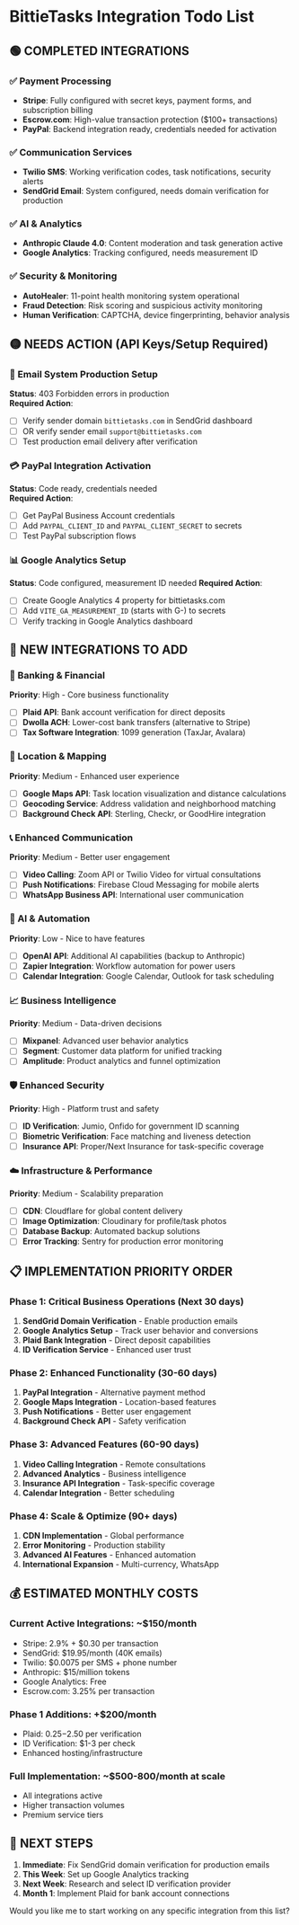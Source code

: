 # BittieTasks Integration Todo List

## 🟢 COMPLETED INTEGRATIONS

### ✅ Payment Processing
- **Stripe**: Fully configured with secret keys, payment forms, and subscription billing
- **Escrow.com**: High-value transaction protection ($100+ transactions) 
- **PayPal**: Backend integration ready, credentials needed for activation

### ✅ Communication Services  
- **Twilio SMS**: Working verification codes, task notifications, security alerts
- **SendGrid Email**: System configured, needs domain verification for production

### ✅ AI & Analytics
- **Anthropic Claude 4.0**: Content moderation and task generation active
- **Google Analytics**: Tracking configured, needs measurement ID

### ✅ Security & Monitoring
- **AutoHealer**: 11-point health monitoring system operational
- **Fraud Detection**: Risk scoring and suspicious activity monitoring
- **Human Verification**: CAPTCHA, device fingerprinting, behavior analysis

## 🟡 NEEDS ACTION (API Keys/Setup Required)

### 📧 Email System Production Setup
**Status**: 403 Forbidden errors in production  
**Required Action**: 
- [ ] Verify sender domain `bittietasks.com` in SendGrid dashboard
- [ ] OR verify sender email `support@bittietasks.com` 
- [ ] Test production email delivery after verification

### 💳 PayPal Integration Activation
**Status**: Code ready, credentials needed  
**Required Action**:
- [ ] Get PayPal Business Account credentials
- [ ] Add `PAYPAL_CLIENT_ID` and `PAYPAL_CLIENT_SECRET` to secrets
- [ ] Test PayPal subscription flows

### 📊 Google Analytics Setup  
**Status**: Code configured, measurement ID needed
**Required Action**:
- [ ] Create Google Analytics 4 property for bittietasks.com
- [ ] Add `VITE_GA_MEASUREMENT_ID` (starts with G-) to secrets
- [ ] Verify tracking in Google Analytics dashboard

## 🔴 NEW INTEGRATIONS TO ADD

### 🏦 Banking & Financial
**Priority**: High - Core business functionality
- [ ] **Plaid API**: Bank account verification for direct deposits
- [ ] **Dwolla ACH**: Lower-cost bank transfers (alternative to Stripe)
- [ ] **Tax Software Integration**: 1099 generation (TaxJar, Avalara)

### 📍 Location & Mapping
**Priority**: Medium - Enhanced user experience  
- [ ] **Google Maps API**: Task location visualization and distance calculations
- [ ] **Geocoding Service**: Address validation and neighborhood matching
- [ ] **Background Check API**: Sterling, Checkr, or GoodHire integration

### 📞 Enhanced Communication
**Priority**: Medium - Better user engagement
- [ ] **Video Calling**: Zoom API or Twilio Video for virtual consultations
- [ ] **Push Notifications**: Firebase Cloud Messaging for mobile alerts
- [ ] **WhatsApp Business API**: International user communication

### 🤖 AI & Automation  
**Priority**: Low - Nice to have features
- [ ] **OpenAI API**: Additional AI capabilities (backup to Anthropic)
- [ ] **Zapier Integration**: Workflow automation for power users
- [ ] **Calendar Integration**: Google Calendar, Outlook for task scheduling

### 📈 Business Intelligence
**Priority**: Medium - Data-driven decisions
- [ ] **Mixpanel**: Advanced user behavior analytics
- [ ] **Segment**: Customer data platform for unified tracking
- [ ] **Amplitude**: Product analytics and funnel optimization

### 🛡️ Enhanced Security
**Priority**: High - Platform trust and safety
- [ ] **ID Verification**: Jumio, Onfido for government ID scanning
- [ ] **Biometric Verification**: Face matching and liveness detection
- [ ] **Insurance API**: Proper/Next Insurance for task-specific coverage

### ☁️ Infrastructure & Performance
**Priority**: Medium - Scalability preparation
- [ ] **CDN**: Cloudflare for global content delivery
- [ ] **Image Optimization**: Cloudinary for profile/task photos
- [ ] **Database Backup**: Automated backup solutions
- [ ] **Error Tracking**: Sentry for production error monitoring

## 📋 IMPLEMENTATION PRIORITY ORDER

### Phase 1: Critical Business Operations (Next 30 days)
1. **SendGrid Domain Verification** - Enable production emails
2. **Google Analytics Setup** - Track user behavior and conversions
3. **Plaid Bank Integration** - Direct deposit capabilities
4. **ID Verification Service** - Enhanced user trust

### Phase 2: Enhanced Functionality (30-60 days)  
1. **PayPal Integration** - Alternative payment method
2. **Google Maps Integration** - Location-based features
3. **Push Notifications** - Better user engagement
4. **Background Check API** - Safety verification

### Phase 3: Advanced Features (60-90 days)
1. **Video Calling Integration** - Remote consultations
2. **Advanced Analytics** - Business intelligence
3. **Insurance API Integration** - Task-specific coverage
4. **Calendar Integration** - Better scheduling

### Phase 4: Scale & Optimize (90+ days)
1. **CDN Implementation** - Global performance
2. **Error Monitoring** - Production stability  
3. **Advanced AI Features** - Enhanced automation
4. **International Expansion** - Multi-currency, WhatsApp

## 💰 ESTIMATED MONTHLY COSTS

### Current Active Integrations: ~$150/month
- Stripe: 2.9% + $0.30 per transaction
- SendGrid: $19.95/month (40K emails)
- Twilio: $0.0075 per SMS + phone number
- Anthropic: $15/million tokens
- Google Analytics: Free
- Escrow.com: 3.25% per transaction

### Phase 1 Additions: +$200/month
- Plaid: $0.25-$2.50 per verification
- ID Verification: $1-3 per check
- Enhanced hosting/infrastructure

### Full Implementation: ~$500-800/month at scale
- All integrations active
- Higher transaction volumes
- Premium service tiers

## 🚀 NEXT STEPS

1. **Immediate**: Fix SendGrid domain verification for production emails
2. **This Week**: Set up Google Analytics tracking  
3. **Next Week**: Research and select ID verification provider
4. **Month 1**: Implement Plaid for bank account connections

Would you like me to start working on any specific integration from this list?